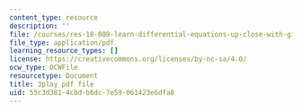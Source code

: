 ```yaml
---
content_type: resource
description: ''
file: /courses/res-18-009-learn-differential-equations-up-close-with-gilbert-strang-and-cleve-moler-fall-2015/55c3d3814cbdb6dc7e59061423e6dfa8_fd7ioT_wwPE.pdf
file_type: application/pdf
learning_resource_types: []
license: https://creativecommons.org/licenses/by-nc-sa/4.0/
ocw_type: OCWFile
resourcetype: Document
title: 3play pdf file
uid: 55c3d381-4cbd-b6dc-7e59-061423e6dfa8
---
```

